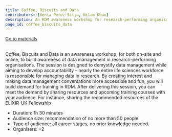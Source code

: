 ```yaml
---
title: Coffee, Biscuits and Data
contributors: [Xenia Perez Sitja, Nilam Khan]
description: An RDM awareness workshop for research-performing organisations with a pinch of gamification
page_id: coffee_biscuits_data
---
```



<a class="home-button" href="https://docs.google.com/document/d/1ZRoCiX0fm7lUyCSsth8Zu46EOOoG2EO9NYPWDAkbD-4/edit?usp=sharing">Go to materials</a>
<br>
<br>

Coffee, Biscuits and Data is an awareness workshop, for both on-site and online, to build awareness of data management in research-performing organisations. The session is designed to demystify data management while aiming to develop accountability – nearly the entire life sciences workforce is responsible for managing data in research.
By creating interest and making data management conversations more accessible and fun, you will build demand for training in RDM. After delivering this session, you can meet the demand by sharing resources and upcoming training courses with your audience. For instance, sharing the recommended resources of the ELIXIR-UK Fellowship

* Duration: 1h 30 minutes
* Audience size: recommendation of no more than 50 people
* Type of audience: all career stages, no prior knowledge needed. 
* Organisers: +2

